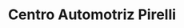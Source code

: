 ---
title: "Centro Automotriz Pirelli"
url: /tepic/centro-automotriz-pirelli/
shop: Autowerkstatt
---